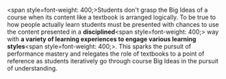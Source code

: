 <span style=font-weight: 400;>Students don't grasp the Big Ideas of a course when its content like a textbook is arranged logically. To be true to how people actually learn students must be presented with chances to use the content presented in a </span>**disciplined**<span style=font-weight: 400;> way with </span>**a variety of learning experiences to engage various learning styles**<span style=font-weight: 400;>. This sparks the pursuit of performance mastery and relegates the role of textbooks to a point of reference as students iteratively go through course Big Ideas in the pursuit of understanding.</span>